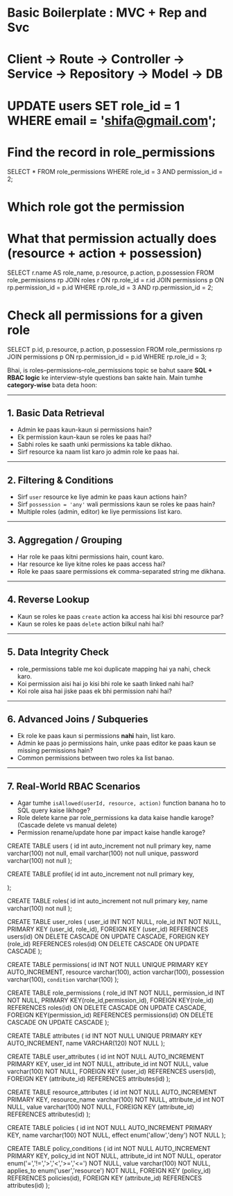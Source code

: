 
# Basic Boilerplate : MVC + Rep and Svc

# Client → Route → Controller → Service → Repository → Model → DB

# UPDATE users SET role_id = 1 WHERE email = 'shifa@gmail.com';



# Find the record in role_permissions
SELECT * FROM role_permissions WHERE role_id = 3 AND permission_id = 2;

# Which role got the permission
# What that permission actually does (resource + action + possession)

SELECT r.name AS role_name, p.resource, p.action, p.possession
FROM role_permissions rp
JOIN roles r ON rp.role_id = r.id
JOIN permissions p ON rp.permission_id = p.id
WHERE rp.role_id = 3
  AND rp.permission_id = 2;


# Check all permissions for a given role
SELECT p.id, p.resource, p.action, p.possession
FROM role_permissions rp
JOIN permissions p ON rp.permission_id = p.id
WHERE rp.role_id = 3;


Bhai, is roles–permissions–role\_permissions topic se bahut saare **SQL + RBAC logic** ke interview-style questions ban sakte hain.
Main tumhe **category-wise** bata deta hoon:

---

## **1. Basic Data Retrieval**

* Admin ke paas kaun-kaun si permissions hain?
* Ek permission kaun-kaun se roles ke paas hai?
* Sabhi roles ke saath unki permissions ka table dikhao.
* Sirf resource ka naam list karo jo admin role ke paas hai.

---

## **2. Filtering & Conditions**

* Sirf `user` resource ke liye admin ke paas kaun actions hain?
* Sirf `possession = 'any'` wali permissions kaun se roles ke paas hain?
* Multiple roles (admin, editor) ke liye permissions list karo.

---

## **3. Aggregation / Grouping**

* Har role ke paas kitni permissions hain, count karo.
* Har resource ke liye kitne roles ke paas access hai?
* Role ke paas saare permissions ek comma-separated string me dikhana.

---

## **4. Reverse Lookup**

* Kaun se roles ke paas `create` action ka access hai kisi bhi resource par?
* Kaun se roles ke paas `delete` action bilkul nahi hai?

---

## **5. Data Integrity Check**

* role\_permissions table me koi duplicate mapping hai ya nahi, check karo.
* Koi permission aisi hai jo kisi bhi role ke saath linked nahi hai?
* Koi role aisa hai jiske paas ek bhi permission nahi hai?

---

## **6. Advanced Joins / Subqueries**

* Ek role ke paas kaun si permissions **nahi** hain, list karo.
* Admin ke paas jo permissions hain, unke paas editor ke paas kaun se missing permissions hain?
* Common permissions between two roles ka list banao.

---

## **7. Real-World RBAC Scenarios**

* Agar tumhe `isAllowed(userId, resource, action)` function banana ho to SQL query kaise likhoge?
* Role delete karne par role\_permissions ka data kaise handle karoge? (Cascade delete vs manual delete)
* Permission rename/update hone par impact kaise handle karoge?


<!-- ///// DB DESIGN /// -->
CREATE TABLE users (
  id int auto_increment not null primary key,
  name varchar(100) not null,
  email varchar(100) not null unique,
  password varchar(100) not null
);

CREATE TABLE profile(
  id int auto_increment not null primary key,
  
);

CREATE TABLE roles( 
  id int auto_increment not null primary key,
  name varchar(100) not null
);

CREATE TABLE user_roles (
    user_id INT NOT NULL,
    role_id INT NOT NULL,
    PRIMARY KEY (user_id, role_id),
    FOREIGN KEY (user_id) REFERENCES users(id) ON DELETE CASCADE ON UPDATE CASCADE,
    FOREIGN KEY (role_id) REFERENCES roles(id) ON DELETE CASCADE ON UPDATE CASCADE
);

CREATE TABLE permissions(
  id INT NOT NULL UNIQUE PRIMARY KEY AUTO_INCREMENT,
  resource varchar(100),
  action varchar(100),
  possession varchar(100),
  `condition` varchar(100)
);

CREATE TABLE role_permissions (
  role_id INT NOT NULL,
  permission_id INT NOT NULL,
  PRIMARY KEY(role_id,permission_id),
  FOREIGN KEY(role_id) REFERENCES roles(id) ON DELETE CASCADE ON UPDATE CASCADE,
  FOREIGN KEY(permission_id) REFERENCES permissions(id) ON DELETE CASCADE ON UPDATE CASCADE
);

CREATE TABLE attributes (
   id INT NOT NULL UNIQUE PRIMARY KEY AUTO_INCREMENT,
   name VARCHAR(120) NOT NULL
);

CREATE TABLE user_attributes (
  id int NOT NULL AUTO_INCREMENT PRIMARY KEY,
  user_id int NOT NULL,
  attribute_id int NOT NULL,
  value varchar(100) NOT NULL,
  FOREIGN KEY (user_id) REFERENCES users(id),
  FOREIGN KEY (attribute_id) REFERENCES attributes(id)
);

CREATE TABLE resource_attributes (
  id int NOT NULL AUTO_INCREMENT PRIMARY KEY,
  resource_name varchar(100) NOT NULL,
  attribute_id int NOT NULL,
  value varchar(100) NOT NULL,
  FOREIGN KEY (attribute_id) REFERENCES attributes(id)
);

CREATE TABLE policies (
  id int NOT NULL AUTO_INCREMENT PRIMARY KEY,
  name varchar(100) NOT NULL,
  effect enum('allow','deny') NOT NULL
);

CREATE TABLE policy_conditions (
  id int NOT NULL AUTO_INCREMENT PRIMARY KEY,
  policy_id int NOT NULL,
  attribute_id int NOT NULL,
  operator enum('=','!=','>','<','>=','<=') NOT NULL,
  value varchar(100) NOT NULL,
  applies_to enum('user','resource') NOT NULL,
  FOREIGN KEY (policy_id) REFERENCES policies(id),
  FOREIGN KEY (attribute_id) REFERENCES attributes(id)
);
